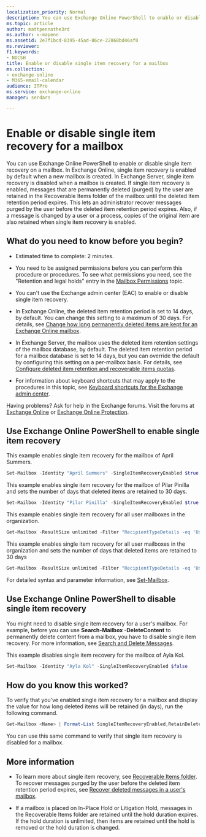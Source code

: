 ```yaml
---
localization_priority: Normal
description: You can use Exchange Online PowerShell to enable or disable single item recovery on a mailbox. In Exchange Online, single item recovery is enabled by default when a new mailbox is created. In Exchange Server, single item recovery is disabled when a mailbox is created. If single item recovery is enabled, messages that are permanently deleted (purged) by the user are retained in the Recoverable Items folder of the mailbox until the deleted item retention period expires. This lets an administrator recover messages purged by the user before the deleted item retention period expires. Also, if a message is changed by a user or a process, copies of the original item are also retained when single item recovery is enabled.
ms.topic: article
author: mattpennathe3rd
ms.author: v-mapenn
ms.assetid: 2e7f1bcd-8395-45ad-86ce-22868bd46af0
ms.reviewer: 
f1.keywords:
- NOCSH
title: Enable or disable single item recovery for a mailbox
ms.collection: 
- exchange-online
- M365-email-calendar
audience: ITPro
ms.service: exchange-online
manager: serdars

---
```


# Enable or disable single item recovery for a mailbox

You can use Exchange Online PowerShell to enable or disable single item recovery on a mailbox. In Exchange Online, single item recovery is enabled by default when a new mailbox is created. In Exchange Server, single item recovery is disabled when a mailbox is created. If single item recovery is enabled, messages that are permanently deleted (purged) by the user are retained in the Recoverable Items folder of the mailbox until the deleted item retention period expires. This lets an administrator recover messages purged by the user before the deleted item retention period expires. Also, if a message is changed by a user or a process, copies of the original item are also retained when single item recovery is enabled.

## What do you need to know before you begin?

- Estimated time to complete: 2 minutes.

- You need to be assigned permissions before you can perform this procedure or procedures. To see what permissions you need, see the "Retention and legal holds" entry in the [Mailbox Permissions](https://technet.microsoft.com/library/5b690bcb-c6df-4511-90e1-08ca91f43b37.aspx) topic.

- You can't use the Exchange admin center (EAC) to enable or disable single item recovery.

- In Exchange Online, the deleted item retention period is set to 14 days, by default. You can change this setting to a maximum of 30 days. For details, see [Change how long permanently deleted items are kept for an Exchange Online mailbox](change-deleted-item-retention.md).

- In Exchange Server, the mailbox uses the deleted item retention settings of the mailbox database, by default. The deleted item retention period for a mailbox database is set to 14 days, but you can override the default by configuring this setting on a per-mailbox basis. For details, see [Configure deleted item retention and recoverable items quotas](https://technet.microsoft.com/library/de7d667a-1c93-4364-a4f9-2aa5e3678b12.aspx).

- For information about keyboard shortcuts that may apply to the procedures in this topic, see [Keyboard shortcuts for the Exchange admin center](../../accessibility/keyboard-shortcuts-in-admin-center.md).

Having problems? Ask for help in the Exchange forums. Visit the forums at [Exchange Online](https://go.microsoft.com/fwlink/p/?linkId=267542) or [Exchange Online Protection](https://go.microsoft.com/fwlink/p/?linkId=285351).

## Use Exchange Online PowerShell to enable single item recovery

This example enables single item recovery for the mailbox of April Summers.

```PowerShell
Set-Mailbox -Identity "April Summers" -SingleItemRecoveryEnabled $true
```

This example enables single item recovery for the mailbox of Pilar Pinilla and sets the number of days that deleted items are retained to 30 days.

```PowerShell
Set-Mailbox -Identity "Pilar Pinilla" -SingleItemRecoveryEnabled $true -RetainDeletedItemsFor 30
```

This example enables single item recovery for all user mailboxes in the organization.

```PowerShell
Get-Mailbox -ResultSize unlimited -Filter "RecipientTypeDetails -eq 'UserMailbox'" | Set-Mailbox -SingleItemRecoveryEnabled $true
```

This example enables single item recovery for all user mailboxes in the organization and sets the number of days that deleted items are retained to 30 days

```PowerShell
Get-Mailbox -ResultSize unlimited -Filter "RecipientTypeDetails -eq 'UserMailbox'" | Set-Mailbox -SingleItemRecoveryEnabled $true -RetainDeletedItemsFor 30
```

For detailed syntax and parameter information, see [Set-Mailbox](https://docs.microsoft.com/powershell/module/exchange/mailboxes/set-mailbox).

## Use Exchange Online PowerShell to disable single item recovery

You might need to disable single item recovery for a user's mailbox. For example, before you can use **Search-Mailbox -DeleteContent** to permanently delete content from a mailbox, you have to disable single item recovery. For more information, see [Search and Delete Messages](https://technet.microsoft.com/library/8c36bb03-e716-4fdd-9958-4aa7a2a1db42.aspx).

This example disables single item recovery for the mailbox of Ayla Kol.

```PowerShell
Set-Mailbox -Identity "Ayla Kol" -SingleItemRecoveryEnabled $false
```

## How do you know this worked?

To verify that you've enabled single item recovery for a mailbox and display the value for how long deleted items will be retained (in days), run the following command.

```PowerShell
Get-Mailbox <Name> | Format-List SingleItemRecoveryEnabled,RetainDeletedItemsFor
```

You can use this same command to verify that single item recovery is disabled for a mailbox.

## More information

- To learn more about single item recovery, see [Recoverable Items folder](https://technet.microsoft.com/library/efc48fb4-2ed8-4d05-93af-f3505fbc389d.aspx). To recover messages purged by the user before the deleted item retention period expires, see [Recover deleted messages in a user's mailbox](recover-deleted-messages.md).

- If a mailbox is placed on In-Place Hold or Litigation Hold, messages in the Recoverable Items folder are retained until the hold duration expires. If the hold duration is unlimited, then items are retained until the hold is removed or the hold duration is changed.
